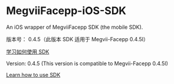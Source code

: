 # MegviiFacepp-iOS-SDK

An iOS wrapper of MegviiFacepp SDK (the mobile SDK).

版本号： 0.4.5（此版本 SDK 适用于 Megvii-Facepp 0.4.5I）

[学习如何使用 SDK](https://github.com/FacePlusPlus/MegviiFacepp-iOS-SDK/wiki/)

Version: 0.4.5 (This version is compatible to Megvii-Facepp 0.4.5I)

[Learn how to use SDK](https://github.com/FacePlusPlus/MegviiFacepp-iOS-SDK/wiki/)




